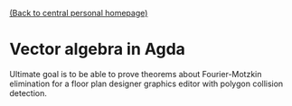 [(Back to central personal homepage)](https://alignalghii.github.io)

# Vector algebra in Agda

Ultimate goal is to be able to prove theorems about Fourier-Motzkin elimination for a floor plan designer graphics editor with polygon collision detection.
